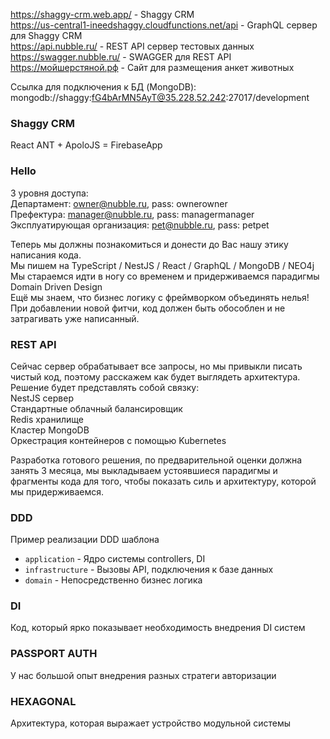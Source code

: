 https://shaggy-crm.web.app/ - Shaggy CRM  
https://us-central1-ineedshaggy.cloudfunctions.net/api - GraphQL сервер для Shaggy CRM  
https://api.nubble.ru/ - REST API сервер тестовых данных  
https://swagger.nubble.ru/ - SWAGGER для REST API  
https://мойшерстяной.рф  - Сайт для размещения анкет животных

Ссылка для подключения к БД (MongoDB):  
mongodb://shaggy:fG4bArMN5AyT@35.228.52.242:27017/development

### Shaggy CRM
React ANT + ApoloJS = FirebaseApp  
  
### Hello
3 уровня доступа:  
Департамент: owner@nubble.ru, pass: ownerowner  
Префектура: manager@nubble.ru, pass: managermanager  
Эксплуатирующая организация: pet@nubble.ru, pass: petpet  

Теперь мы должны познакомиться и донести до Вас нашу этику написания кода.  
Мы пишем на TypeScript / NestJS / React / GraphQL / MongoDB / NEO4j  
Мы стараемся идти в ногу со временем и придерживаемся парадигмы  
Domain Driven Design  
Ещё мы знаем, что бизнес логику с фреймворком объединять нелья!  
При добавлении новой фитчи, код должен быть обособлен и не затрагивать уже написанный.  
  
### REST API
Сейчас сервер обрабатывает все запросы, но мы привыкли писать чистый код, поэтому расскажем как будет выглядеть архитектура.  
Решение будет представлять собой связку:  
NestJS сервер  
Стандартные облачный балансировщик  
Redis хранилище  
Кластер MongoDB  
Оркестрация контейнеров с помощью Kubernetes  

Разработка готового решения, по предварительной оценки должна занять 3 месяца, мы выкладываем устоявшиеся парадигмы и
фрагменты кода для того, чтобы показать силь и архитектуру, которой мы придерживаемся.  

### DDD
Пример реализации DDD шаблона  
- `application` - Ядро системы controllers, DI  
- `infrastructure` - Вызовы API, подключения к базе данных   
- `domain` - Непосредственно бизнес логика  

### DI
Код, который ярко показывает необходимость внедрения DI систем  

### PASSPORT AUTH
У нас большой опыт внедрения разных стратеги авторизации  

### HEXAGONAL
Архитектура, которая выражает устройство модульной системы  
